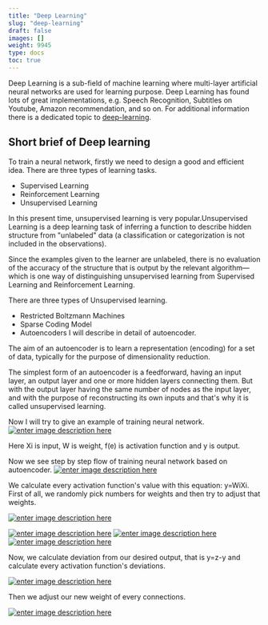 ```yaml
---
title: "Deep Learning"
slug: "deep-learning"
draft: false
images: []
weight: 9945
type: docs
toc: true
---
```


Deep Learning is a sub-field of machine learning where multi-layer artificial neural networks are used for learning purpose.  Deep Learning has found lots of great implementations, e.g. Speech Recognition, Subtitles on Youtube, Amazon recommendation, and so on. For additional information there is a dedicated topic to [deep-learning](https://www.wikiod.com/deep-learning).


## Short brief of Deep learning
To train a neural network, firstly we need to design a good and efficient idea.
There are three types of learning tasks.

 - Supervised Learning
 - Reinforcement Learning
 - Unsupervised Learning

In this present time, unsupervised learning is very popular.Unsupervised Learning is a deep learning task of inferring a function to describe hidden structure from "unlabeled" data (a classification or categorization is not included in the observations). 

Since the examples given to the learner are unlabeled, there is no evaluation of the accuracy of the structure that is output by the relevant algorithm—which is one way of distinguishing unsupervised learning from Supervised Learning and Reinforcement Learning.

There are three types of Unsupervised learning.

 - Restricted Boltzmann Machines 
 - Sparse Coding Model
 - Autoencoders
I will describe in detail of autoencoder.

The aim of an autoencoder is to learn a representation (encoding) for a set of data, typically for the purpose of dimensionality reduction.

The simplest form of an autoencoder is a feedforward, having an input layer, an output layer and one or more hidden layers connecting them.
But with the output layer having the same number of nodes as the input layer, and with the purpose of reconstructing its own inputs and that's why it is called unsupervised learning.

Now I will try to give an example of training neural network.
[![enter image description here][1]][1]


Here Xi is input, W is weight, f(e) is activation function and y is output.


Now we see step by step flow of training neural network based on autoencoder.
[![enter image description here][1]][1]

We calculate every activation function's value with this equation: y=WiXi.
First of all, we randomly pick numbers for weights and then try to adjust that weights.

[![enter image description here][2]][2]


[![enter image description here][3]][3]
[![enter image description here][4]][4]
[![enter image description here][5]][5]

Now, we calculate deviation from our desired output, that is y=z-y and calculate every activation function's deviations.

[![enter image description here][6]][6]

Then we adjust our new weight of every connections.

[![enter image description here][7]][7]


  [1]: https://i.stack.imgur.com/PLvIK.png
  [2]: https://i.stack.imgur.com/ffJj0.png
  [3]: https://i.stack.imgur.com/OMdWJ.png
  [4]: https://i.stack.imgur.com/Ethx6.png
  [5]: https://i.stack.imgur.com/zCRN8.png
  [6]: https://i.stack.imgur.com/pAWWf.png
  [7]: https://i.stack.imgur.com/w7UBm.png

